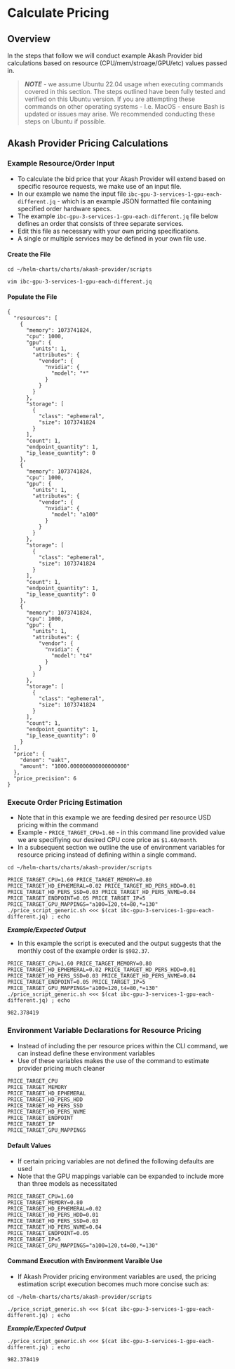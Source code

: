 # Calculate Pricing

## Overview

In the steps that follow we will conduct example Akash Provider bid calculations based on resource (CPU/mem/stroage/GPU/etc) values passed in.

> _**NOTE**_ - we assume Ubuntu 22.04 usage when executing commands covered in this section.  The steps outlined have been fully tested and verified on this Ubuntu version.  If you are attempting these commands on other operating systems - I.e. MacOS - ensure Bash is updated or issues may arise.  We recommended conducting these steps on Ubuntu if possible.

## Akash Provider Pricing Calculations

### Example Resource/Order Input

* To calculate the bid price that your Akash Provider will extend based on specific resource requests, we make use of an input file.
* In our example we name the input file `ibc-gpu-3-services-1-gpu-each-different.jq` - which is an example JSON formatted file containing specified order hardware specs.
* The example `ibc-gpu-3-services-1-gpu-each-different.jq` file below defines an order that consists of three separate services.
* Edit this file as necessary with your own pricing specifications.
* A single or multiple services may be defined in your own file use.

#### Create the File

```
cd ~/helm-charts/charts/akash-provider/scripts

vim ibc-gpu-3-services-1-gpu-each-different.jq
```

#### Populate the File

```
{
  "resources": [
    {
      "memory": 1073741824,
      "cpu": 1000,
      "gpu": {
        "units": 1,
        "attributes": {
          "vendor": {
            "nvidia": {
              "model": "*"
            }
          }
        }
      },
      "storage": [
        {
          "class": "ephemeral",
          "size": 1073741824
        }
      ],
      "count": 1,
      "endpoint_quantity": 1,
      "ip_lease_quantity": 0
    },
    {
      "memory": 1073741824,
      "cpu": 1000,
      "gpu": {
        "units": 1,
        "attributes": {
          "vendor": {
            "nvidia": {
              "model": "a100"
            }
          }
        }
      },
      "storage": [
        {
          "class": "ephemeral",
          "size": 1073741824
        }
      ],
      "count": 1,
      "endpoint_quantity": 1,
      "ip_lease_quantity": 0
    },
    {
      "memory": 1073741824,
      "cpu": 1000,
      "gpu": {
        "units": 1,
        "attributes": {
          "vendor": {
            "nvidia": {
              "model": "t4"
            }
          }
        }
      },
      "storage": [
        {
          "class": "ephemeral",
          "size": 1073741824
        }
      ],
      "count": 1,
      "endpoint_quantity": 1,
      "ip_lease_quantity": 0
    }
  ],
  "price": {
    "denom": "uakt",
    "amount": "1000.000000000000000000"
  },
  "price_precision": 6
}
```

### Execute Order Pricing Estimation

* Note that in this example we are feeding desired per resource USD pricing within the command
* Example - `PRICE_TARGET_CPU=1.60` - in this command line provided value we are specifiying our desired CPU core price as `$1.60/month`.
* In a subsequent section we outline the use of environment variables for resource pricing instead of defining within a single command.

```
cd ~/helm-charts/charts/akash-provider/scripts

PRICE_TARGET_CPU=1.60 PRICE_TARGET_MEMORY=0.80 PRICE_TARGET_HD_EPHEMERAL=0.02 PRICE_TARGET_HD_PERS_HDD=0.01 PRICE_TARGET_HD_PERS_SSD=0.03 PRICE_TARGET_HD_PERS_NVME=0.04 PRICE_TARGET_ENDPOINT=0.05 PRICE_TARGET_IP=5 PRICE_TARGET_GPU_MAPPINGS="a100=120,t4=80,*=130" ./price_script_generic.sh <<< $(cat ibc-gpu-3-services-1-gpu-each-different.jq) ; echo
```

_**Example/Expected Output**_

* In this example the script is executed and the output suggests that the monthly cost of the example order is `$982.37`.

```
PRICE_TARGET_CPU=1.60 PRICE_TARGET_MEMORY=0.80 PRICE_TARGET_HD_EPHEMERAL=0.02 PRICE_TARGET_HD_PERS_HDD=0.01 PRICE_TARGET_HD_PERS_SSD=0.03 PRICE_TARGET_HD_PERS_NVME=0.04 PRICE_TARGET_ENDPOINT=0.05 PRICE_TARGET_IP=5 PRICE_TARGET_GPU_MAPPINGS="a100=120,t4=80,*=130" ./price_script_generic.sh <<< $(cat ibc-gpu-3-services-1-gpu-each-different.jq) ; echo

982.378419
```

### Environment Variable Declarations for Resource Pricing

* Instead of including the per resource prices within the CLI command, we can instead define these environment variables
* Use of these variables makes the use of the command to estimate provider pricing much cleaner

```
PRICE_TARGET_CPU
PRICE_TARGET_MEMORY
PRICE_TARGET_HD_EPHEMERAL
PRICE_TARGET_HD_PERS_HDD
PRICE_TARGET_HD_PERS_SSD
PRICE_TARGET_HD_PERS_NVME
PRICE_TARGET_ENDPOINT
PRICE_TARGET_IP
PRICE_TARGET_GPU_MAPPINGS
```

#### Default Values



* If certain pricing variables are not defined the following defaults are used
* Note that the GPU mappings variable can be expanded to include more than three models as necessitated

```
PRICE_TARGET_CPU=1.60
PRICE_TARGET_MEMORY=0.80
PRICE_TARGET_HD_EPHEMERAL=0.02
PRICE_TARGET_HD_PERS_HDD=0.01
PRICE_TARGET_HD_PERS_SSD=0.03
PRICE_TARGET_HD_PERS_NVME=0.04
PRICE_TARGET_ENDPOINT=0.05
PRICE_TARGET_IP=5
PRICE_TARGET_GPU_MAPPINGS="a100=120,t4=80,*=130" 
```

#### Command Execution with Environment Varaible Use

* If Akash Provider pricing environment variables are used, the pricing estimation script execution becomes much more concise such as:

```
cd ~/helm-charts/charts/akash-provider/scripts

./price_script_generic.sh <<< $(cat ibc-gpu-3-services-1-gpu-each-different.jq) ; echo
```

_**Example/Expected Output**_

```
./price_script_generic.sh <<< $(cat ibc-gpu-3-services-1-gpu-each-different.jq) ; echo

982.378419
```

